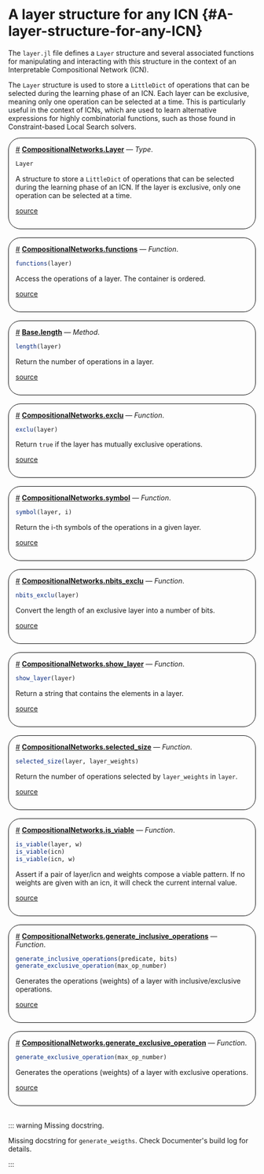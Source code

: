 
# A layer structure for any ICN {#A-layer-structure-for-any-ICN}



The `layer.jl` file defines a `Layer` structure and several associated functions for manipulating and interacting with this structure in the context of an Interpretable Compositional Network (ICN).

The `Layer` structure is used to store a `LittleDict` of operations that can be selected during the learning phase of an ICN. Each layer can be exclusive, meaning only one operation can be selected at a time. This is particularly useful in the context of ICNs, which are used to learn alternative expressions for highly combinatorial functions, such as those found in Constraint-based Local Search solvers.
<div style='border-width:1px; border-style:solid; border-color:black; padding: 1em; border-radius: 25px;'>
<a id='CompositionalNetworks.Layer-learning-layers' href='#CompositionalNetworks.Layer-learning-layers'>#</a>&nbsp;<b><u>CompositionalNetworks.Layer</u></b> &mdash; <i>Type</i>.




```julia
Layer
```


A structure to store a `LittleDict` of operations that can be selected during the learning phase of an ICN. If the layer is exclusive, only one operation can be selected at a time.


[source](https://github.com/JuliaConstraints/CompositionalNetworks.jl/blob/v0.5.7/src/layer.jl#L1-L4)

</div>
<br>
<div style='border-width:1px; border-style:solid; border-color:black; padding: 1em; border-radius: 25px;'>
<a id='CompositionalNetworks.functions-learning-layers' href='#CompositionalNetworks.functions-learning-layers'>#</a>&nbsp;<b><u>CompositionalNetworks.functions</u></b> &mdash; <i>Function</i>.




```julia
functions(layer)
```


Access the operations of a layer. The container is ordered.


[source](https://github.com/JuliaConstraints/CompositionalNetworks.jl/blob/v0.5.7/src/layer.jl#L11-L14)

</div>
<br>
<div style='border-width:1px; border-style:solid; border-color:black; padding: 1em; border-radius: 25px;'>
<a id='Base.length-Tuple{CompositionalNetworks.Layer}-learning-layers' href='#Base.length-Tuple{CompositionalNetworks.Layer}-learning-layers'>#</a>&nbsp;<b><u>Base.length</u></b> &mdash; <i>Method</i>.




```julia
length(layer)
```


Return the number of operations in a layer.


[source](https://github.com/JuliaConstraints/CompositionalNetworks.jl/blob/v0.5.7/src/layer.jl#L17-L20)

</div>
<br>
<div style='border-width:1px; border-style:solid; border-color:black; padding: 1em; border-radius: 25px;'>
<a id='CompositionalNetworks.exclu-learning-layers' href='#CompositionalNetworks.exclu-learning-layers'>#</a>&nbsp;<b><u>CompositionalNetworks.exclu</u></b> &mdash; <i>Function</i>.




```julia
exclu(layer)
```


Return `true` if the layer has mutually exclusive operations.


[source](https://github.com/JuliaConstraints/CompositionalNetworks.jl/blob/v0.5.7/src/layer.jl#L23-L26)

</div>
<br>
<div style='border-width:1px; border-style:solid; border-color:black; padding: 1em; border-radius: 25px;'>
<a id='CompositionalNetworks.symbol-learning-layers' href='#CompositionalNetworks.symbol-learning-layers'>#</a>&nbsp;<b><u>CompositionalNetworks.symbol</u></b> &mdash; <i>Function</i>.




```julia
symbol(layer, i)
```


Return the i-th symbols of the operations in a given layer.


[source](https://github.com/JuliaConstraints/CompositionalNetworks.jl/blob/v0.5.7/src/layer.jl#L29-L32)

</div>
<br>
<div style='border-width:1px; border-style:solid; border-color:black; padding: 1em; border-radius: 25px;'>
<a id='CompositionalNetworks.nbits_exclu-learning-layers' href='#CompositionalNetworks.nbits_exclu-learning-layers'>#</a>&nbsp;<b><u>CompositionalNetworks.nbits_exclu</u></b> &mdash; <i>Function</i>.




```julia
nbits_exclu(layer)
```


Convert the length of an exclusive layer into a number of bits.


[source](https://github.com/JuliaConstraints/CompositionalNetworks.jl/blob/v0.5.7/src/layer.jl#L35-L38)

</div>
<br>
<div style='border-width:1px; border-style:solid; border-color:black; padding: 1em; border-radius: 25px;'>
<a id='CompositionalNetworks.show_layer-learning-layers' href='#CompositionalNetworks.show_layer-learning-layers'>#</a>&nbsp;<b><u>CompositionalNetworks.show_layer</u></b> &mdash; <i>Function</i>.




```julia
show_layer(layer)
```


Return a string that contains the elements in a layer.


[source](https://github.com/JuliaConstraints/CompositionalNetworks.jl/blob/v0.5.7/src/layer.jl#L41-L44)

</div>
<br>
<div style='border-width:1px; border-style:solid; border-color:black; padding: 1em; border-radius: 25px;'>
<a id='CompositionalNetworks.selected_size-learning-layers' href='#CompositionalNetworks.selected_size-learning-layers'>#</a>&nbsp;<b><u>CompositionalNetworks.selected_size</u></b> &mdash; <i>Function</i>.




```julia
selected_size(layer, layer_weights)
```


Return the number of operations selected by `layer_weights` in `layer`.


[source](https://github.com/JuliaConstraints/CompositionalNetworks.jl/blob/v0.5.7/src/layer.jl#L47-L50)

</div>
<br>
<div style='border-width:1px; border-style:solid; border-color:black; padding: 1em; border-radius: 25px;'>
<a id='CompositionalNetworks.is_viable-learning-layers' href='#CompositionalNetworks.is_viable-learning-layers'>#</a>&nbsp;<b><u>CompositionalNetworks.is_viable</u></b> &mdash; <i>Function</i>.




```julia
is_viable(layer, w)
is_viable(icn)
is_viable(icn, w)
```


Assert if a pair of layer/icn and weights compose a viable pattern. If no weights are given with an icn, it will check the current internal value.


[source](https://github.com/JuliaConstraints/CompositionalNetworks.jl/blob/v0.5.7/src/layer.jl#L53-L58)

</div>
<br>
<div style='border-width:1px; border-style:solid; border-color:black; padding: 1em; border-radius: 25px;'>
<a id='CompositionalNetworks.generate_inclusive_operations-learning-layers' href='#CompositionalNetworks.generate_inclusive_operations-learning-layers'>#</a>&nbsp;<b><u>CompositionalNetworks.generate_inclusive_operations</u></b> &mdash; <i>Function</i>.




```julia
generate_inclusive_operations(predicate, bits)
generate_exclusive_operation(max_op_number)
```


Generates the operations (weights) of a layer with inclusive/exclusive operations.


[source](https://github.com/JuliaConstraints/CompositionalNetworks.jl/blob/v0.5.7/src/layer.jl#L61-L65)

</div>
<br>
<div style='border-width:1px; border-style:solid; border-color:black; padding: 1em; border-radius: 25px;'>
<a id='CompositionalNetworks.generate_exclusive_operation-learning-layers' href='#CompositionalNetworks.generate_exclusive_operation-learning-layers'>#</a>&nbsp;<b><u>CompositionalNetworks.generate_exclusive_operation</u></b> &mdash; <i>Function</i>.




```julia
generate_exclusive_operation(max_op_number)
```


Generates the operations (weights) of a layer with exclusive operations.


[source](https://github.com/JuliaConstraints/CompositionalNetworks.jl/blob/v0.5.7/src/layer.jl#L75-L78)

</div>
<br>

::: warning Missing docstring.

Missing docstring for `generate_weigths`. Check Documenter&#39;s build log for details.

:::
